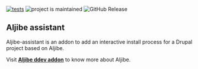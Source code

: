 [![tests](https://github.com/Metadrop/ddev-aljibe-assistant/actions/workflows/tests.yml/badge.svg)](https://github.com/Metadrop/ddev-aljibe-assistant/actions/workflows/tests.yml) ![project is maintained](https://img.shields.io/maintenance/yes/2024.svg)
![GitHub Release](https://img.shields.io/github/v/release/Metadrop/ddev-aljibe-assistant)

## Aljibe assistant

Aljibe-assistant is an addon to add an interactive install process for a Drupal project based on Aljibe.

Visit **[Aljibe ddev addon](https://github.com/Metadrop/ddev-aljibe)** to know more about Aljibe.
